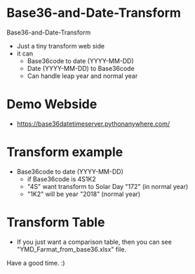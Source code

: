 # Base36-and-Date-Transform
Base36-and-Date-Transform

- Just a tiny transform web side
- it can
  - Base36code to date (YYYY-MM-DD)
  - Date (YYYY-MM-DD) to Base36code
  - Can handle leap year and normal year 

# Demo Webside
- https://base36datetimeserver.pythonanywhere.com/

# Transform example
- Base36code to date (YYYY-MM-DD)
  - if Base36code is 4S1K2
  - "4S" want transform to Solar Day "172" (in normal year)
  - "1K2" will be year "2018" (normal year)

# Transform Table
- If you just want a comparison table, then you can see "YMD_Farmat_from_base36.xlsx" file.

Have a good time. :)
